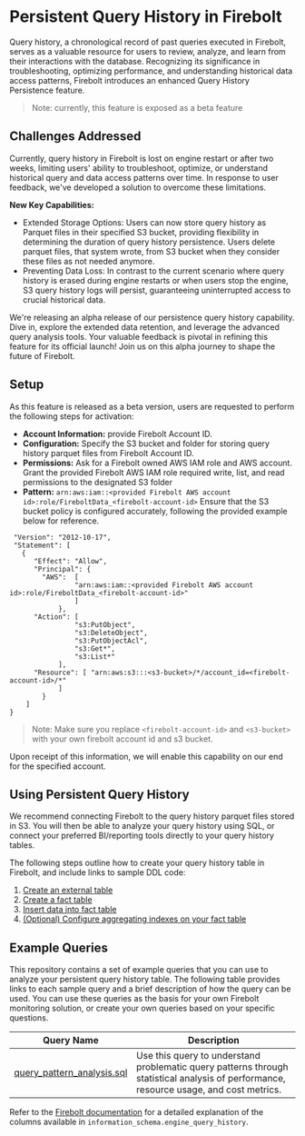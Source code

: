 # Persistent Query History in Firebolt
Query history, a chronological record of past queries executed in Firebolt, serves as a valuable resource for users to review, analyze, and learn from their interactions with the database. Recognizing its significance in troubleshooting, optimizing performance, and understanding historical data access patterns, Firebolt introduces an enhanced Query History Persistence feature.

> Note: currently, this feature is exposed as a beta feature

## Challenges Addressed
Currently, query history in Firebolt is lost on engine restart or after two weeks, limiting users' ability to troubleshoot, optimize, or understand historical query and data access patterns over time. In response to user feedback, we've developed a solution to overcome these limitations.

**New Key Capabilities:**
* Extended Storage Options: Users can now store query history as Parquet files in their specified S3 bucket, providing flexibility in determining the duration of query history persistence. Users delete parquet files, that system wrote, from  S3 bucket when they consider these files as not needed anymore.
* Preventing Data Loss: In contrast to the current scenario where query history is erased during engine restarts or when users stop the engine, S3 query history logs will persist, guaranteeing uninterrupted access to crucial historical data.

We're releasing an alpha release of our persistence query history capability. Dive in, explore the extended data retention, and leverage the advanced query analysis tools. Your valuable feedback is pivotal in refining this feature for its official launch! Join us on this alpha journey to shape the future of Firebolt.

## Setup
As this feature is released as a beta version, users are requested to perform the following steps for activation:

* **Account Information:** provide Firebolt Account ID.
* **Configuration:** Specify the S3 bucket and folder for storing query history parquet files from Firebolt Account ID.
* **Permissions:** Ask for a Firebolt owned AWS IAM role and AWS account. Grant the provided Firebolt AWS IAM role required write, list, and read permissions to the designated S3 folder
* **Pattern:** `arn:aws:iam::<provided Firebolt AWS account id>:role/FireboltData_<firebolt-account-id>`
    Ensure that the S3 bucket policy is configured accurately, following the provided example below for reference. 
```{
 "Version": "2012-10-17",
 "Statement": [
   {
      "Effect": "Allow",
      "Principal": {
        "AWS":  [
                "arn:aws:iam::<provided Firebolt AWS account id>:role/FireboltData_<firebolt-account-id>"
                ]
            },
      "Action": [
                "s3:PutObject",
                "s3:DeleteObject",
                "s3:PutObjectAcl",
                "s3:Get*",
                "s3:List*"
            ],
      "Resource": [ "arn:aws:s3:::<s3-bucket>/*/account_id=<firebolt-account-id>/*"
            ]
        }
    ]
}
```

> Note: Make sure you replace `<firebolt-account-id>` and `<s3-bucket>` with your own firebolt account id and s3 bucket.

Upon receipt of this information, we will enable this capability on our end for the specified account.

## Using Persistent Query History
We recommend connecting Firebolt to the query history parquet files stored in S3. You will then be able to analyze your query history using SQL, or connect your preferred BI/reporting tools directly to your query history tables. 

The following steps outline how to create your query history table in Firebolt, and include links to sample DDL code:
1. [Create an external table](/query_history_ddl/create_external_table.sql)
2. [Create a fact table](/query_history_ddl/create_fact_table.sql)
3. [Insert data into fact table](/query_history_ddl/ingestion_options.sql)
4. [(Optional) Configure aggregating indexes on your fact table](/query_history_ddl/aggregating_indexes.sql)

## Example Queries
This repository contains a set of example queries that you can use to analyze your persistent query history table. The following table provides links to each sample query and a brief description of how the query can be used. You can use these queries as the basis for your own Firebolt monitoring solution, or create your own queries based on your specific questions.

| Query Name | Description |
| ---------- | ----------- |
| [query_pattern_analysis.sql](/example_queries/query_pattern_analysis.sql) | Use this query to understand problematic query patterns through statistical analysis of performance, resource usage, and cost metrics.

Refer to the [Firebolt documentation](https://docs.firebolt.io/sql_reference/information-schema/engine-query-history.html) for a detailed explanation of the columns available in `information_schema.engine_query_history`. 
